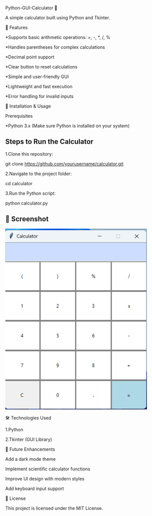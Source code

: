 Python-GUI-Calculator 🧮

A simple calculator built using Python and Tkinter.

📌 Features

*Supports basic arithmetic operations: +, -, *, /, %

*Handles parentheses for complex calculations

*Decimal point support

*Clear button to reset calculations

*Simple and user-friendly GUI

*Lightweight and fast execution

*Error handling for invalid inputs

🚀 Installation & Usage

Prerequisites

*Python 3.x (Make sure Python is installed on your system)

## Steps to Run the Calculator

1.Clone this repository:

git clone https://github.com/yourusername/calculator.git

2.Navigate to the project folder:

cd calculator

3.Run the Python script:

python calculator.py

## 📸 Screenshot  
![Calculator Output](Output.png)

🛠️ Technologies Used

1.Python

2.Tkinter (GUI Library)

📌 Future Enhancements

Add a dark mode theme

Implement scientific calculator functions

Improve UI design with modern styles

Add keyboard input support

📜 License

This project is licensed under the MIT License.
